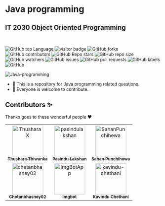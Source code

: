 # Java programming

<h2><strong>IT 2030 Object Oriented Programming</strong></h2>

<br>

![GitHub top Language](https://img.shields.io/github/languages/top/ThusharaX/Java-programming)
![visitor badge](https://visitor-badge.glitch.me/badge?page_id=ThusharaX.Java-programming)
![GitHub forks](https://img.shields.io/github/forks/ThusharaX/Java-programming?style=social)
![GitHub contributors](https://img.shields.io/github/contributors/ThusharaX/Java-programming)
![GitHub Repo stars](https://img.shields.io/github/stars/ThusharaX/Java-programming?style=social)
![GitHub repo size](https://img.shields.io/github/repo-size/ThusharaX/Java-programming)
![GitHub watchers](https://img.shields.io/github/watchers/ThusharaX/Java-programming?style=social)
![GitHub issues](https://img.shields.io/github/issues/ThusharaX/Java-programming)
![GitHub pull requests](https://img.shields.io/github/issues-pr/ThusharaX/Java-programming)
![GitHub labels](https://img.shields.io/github/labels/ThusharaX/Java-programming/help%20wanted)
![GitHub](https://img.shields.io/github/license/ThusharaX/Java-programming)

![Java-programming](https://socialify.git.ci/ThusharaX/Java-programming/image?description=1&forks=1&language=1&logo=https%3A%2F%2Fraw.githubusercontent.com%2FBinaryMatter%2FBinaryMatter.github.io%2Fgh-pages%2FlogoRoundwithBorder.png&owner=1&pattern=Circuit%20Board&stargazers=1&theme=Dark)

- 🌱 This is a repository for Java programming related questions.
- 👯 Everyone is welcome to contribute.

## Contributors ✨

Thanks goes to these wonderful people :heart:

<!-- readme: contributors -start -->
<table>
<tr>
    <td align="center">
        <a href="https://github.com/ThusharaX">
            <img src="https://avatars.githubusercontent.com/u/47711719?v=4" width="100(px);" alt="ThusharaX"/>
            <br />
            <sub><b>Thushara Thiwanka</b></sub>
        </a>
    </td>
    <td align="center">
        <a href="https://github.com/pasindulakshan">
            <img src="https://avatars.githubusercontent.com/u/74607482?v=4" width="100(px);" alt="pasindulakshan"/>
            <br />
            <sub><b>Pasindu Lakshan</b></sub>
        </a>
    </td>
    <td align="center">
        <a href="https://github.com/SahanPunchihewa">
            <img src="https://avatars.githubusercontent.com/u/72688889?v=4" width="100(px);" alt="SahanPunchihewa"/>
            <br />
            <sub><b>Sahan Punchihewa</b></sub>
        </a>
    </td></tr>
<tr>
    <td align="center">
        <a href="https://github.com/chetanbhasney02">
            <img src="https://avatars.githubusercontent.com/u/88937980?v=4" width="100(px);" alt="chetanbhasney02"/>
            <br />
            <sub><b>Chetanbhasney02</b></sub>
        </a>
    </td>
    <td align="center">
        <a href="https://github.com/ImgBotApp">
            <img src="https://avatars.githubusercontent.com/u/31427850?v=4" width="100(px);" alt="ImgBotApp"/>
            <br />
            <sub><b>Imgbot</b></sub>
        </a>
    </td>
    <td align="center">
        <a href="https://github.com/kavindu-chethani">
            <img src="https://avatars.githubusercontent.com/u/46352484?v=4" width="100(px);" alt="kavindu-chethani"/>
            <br />
            <sub><b>Kavindu Chethani</b></sub>
        </a>
    </td></tr>
</table>
<!-- readme: contributors -end -->
